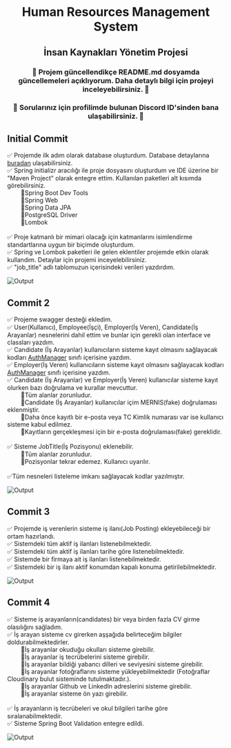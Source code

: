 <div align="center"><h1>Human Resources Management System</h1> </div>
<div align="center"><h2>İnsan Kaynakları Yönetim Projesi</h2> </div>

<div align="center"><h3>🚨 Projem güncellendikçe README.md dosyamda güncellemeleri açıklıyorum. Daha detaylı bilgi için projeyi inceleyebilirsiniz. 🚨</h3> </div>
<div align="center"><h3>🚨 Sorularınız için profilimde bulunan Discord ID'sinden bana ulaşabilirsiniz. 🚨</h3> </div>

## Initial Commit 

✅ Projemde ilk adım olarak database oluşturdum. Database detaylarına [buradan](https://github.com/mustafasameturan/hrms-database)  ulaşabilirsiniz. <br>
✅ Spring initializr aracılığı ile proje dosyasını oluşturdum ve IDE üzerine bir "Maven Project" olarak entegre ettim. Kullanılan paketleri alt kısımda görebilirsiniz. <br>
&nbsp;&nbsp;&nbsp;&nbsp;&nbsp;&nbsp;&nbsp;&nbsp;🔹Spring Boot Dev Tools<br>
&nbsp;&nbsp;&nbsp;&nbsp;&nbsp;&nbsp;&nbsp;&nbsp;🔹Spring Web<br>
&nbsp;&nbsp;&nbsp;&nbsp;&nbsp;&nbsp;&nbsp;&nbsp;🔹Spring Data JPA<br>
&nbsp;&nbsp;&nbsp;&nbsp;&nbsp;&nbsp;&nbsp;&nbsp;🔹PostgreSQL Driver<br>
&nbsp;&nbsp;&nbsp;&nbsp;&nbsp;&nbsp;&nbsp;&nbsp;🔹Lombok<br><br>
✅ Proje katmanlı bir mimari olacağı için katmanlarını isimlendirme standartlarına uygun bir biçimde oluşturdum. <br>
✅ Spring ve Lombok paketleri ile gelen eklentiler projemde etkin olarak kullandım. Detaylar için projemi inceyelebilirsiniz. <br>
✅ "job_title" adlı tablomuzun içerisindeki verileri yazdırdım. <br>

![Output](https://user-images.githubusercontent.com/77546366/118363707-59252980-b59e-11eb-9097-1e0c6c506df8.PNG)

## Commit 2 

✅ Projeme swagger desteği ekledim. <br>
✅ User(Kullanıcı), Employee(İşçi), Employer(İş Veren), Candidate(İş Arayanlar) nesnelerini dahil ettim ve bunlar için gerekli olan interface ve classları yazdım.<br>
✅ Candidate (İş Arayanlar) kullanıcıların sisteme kayıt olmasını sağlayacak kodları [AuthManager](https://github.com/mustafasameturan/HRMS-Project/blob/main/HRMS/src/main/java/kodlamaio/hrms/business/concretes/AuthManager.java) sınıfı içerisine yazdım.<br>
✅ Employer(İş Veren) kullanıcıların sisteme kayıt olmasını sağlayacak kodları [AuthManager](https://github.com/mustafasameturan/HRMS-Project/blob/main/HRMS/src/main/java/kodlamaio/hrms/business/concretes/AuthManager.java) sınıfı içerisine yazdım.<br>
✅ Candidate (İş Arayanlar) ve Employer(İş Veren) kullanıcılar sisteme kayıt olurken bazı doğrulama ve kurallar mevcuttur.<br>
&nbsp;&nbsp;&nbsp;&nbsp;&nbsp;&nbsp;&nbsp;&nbsp;🔹Tüm alanlar zorunludur.<br>
&nbsp;&nbsp;&nbsp;&nbsp;&nbsp;&nbsp;&nbsp;&nbsp;🔹Candidate (İş Arayanlar) kullanıcılar içim MERNIS(fake) doğrulaması eklenmiştir.<br>
&nbsp;&nbsp;&nbsp;&nbsp;&nbsp;&nbsp;&nbsp;&nbsp;🔹Daha önce kayıtlı bir e-posta veya TC Kimlik numarası var ise kullanıcı sisteme kabul edilmez.<br>
&nbsp;&nbsp;&nbsp;&nbsp;&nbsp;&nbsp;&nbsp;&nbsp;🔹Kayıtların gerçekleşmesi için bir e-posta doğrulaması(fake) gereklidir.<br><br>
✅ Sisteme JobTitle(İş Pozisyonu) eklenebilir.<br>
&nbsp;&nbsp;&nbsp;&nbsp;&nbsp;&nbsp;&nbsp;&nbsp;🔹Tüm alanlar zorunludur.<br>
&nbsp;&nbsp;&nbsp;&nbsp;&nbsp;&nbsp;&nbsp;&nbsp;🔹Pozisyonlar tekrar edemez. Kullanıcı uyarılır.<br><br>
✅Tüm nesneleri listeleme imkanı sağlayacak kodlar yazılmıştır.<br>

![Output](https://user-images.githubusercontent.com/77546366/119478700-afd9f280-bd58-11eb-9e18-e37f95e248ba.PNG)


## Commit 3
✅ Projemde iş verenlerin sisteme iş ilanı(Job Posting) ekleyebileceği bir ortam hazırlandı. <br>
✅ Sistemdeki tüm aktif iş ilanları listenebilmektedir.<br>
✅ Sistemdeki tüm aktif iş ilanları tarihe göre listenebilmektedir.<br>
✅ Sistemde bir firmaya ait iş ilanları listenebilmektedir.<br>
✅ Sistemdeki bir iş ilanı aktif konumdan kapalı konuma getirilebilmektedir.

![Output](https://user-images.githubusercontent.com/77546366/120867121-f5d55880-c599-11eb-9153-55f0153cf8f0.PNG)

## Commit 4
✅ Sisteme iş arayanların(candidates) bir veya birden fazla CV girme olasılığını sağladım.<br>
✅ İş arayan sisteme cv girerken aşşağıda belirteceğim bilgiler doldurabilmektedirler.<br>
&nbsp;&nbsp;&nbsp;&nbsp;&nbsp;&nbsp;&nbsp;&nbsp;🔹İş arayanlar okuduğu okulları sisteme girebilir.<br>
&nbsp;&nbsp;&nbsp;&nbsp;&nbsp;&nbsp;&nbsp;&nbsp;🔹İş arayanlar iş tecrübelerini sisteme girebilir.<br>
&nbsp;&nbsp;&nbsp;&nbsp;&nbsp;&nbsp;&nbsp;&nbsp;🔹İş arayanlar bildiği yabancı dilleri ve seviyesini sisteme girebilir.<br>
&nbsp;&nbsp;&nbsp;&nbsp;&nbsp;&nbsp;&nbsp;&nbsp;🔹İş arayanlar fotoğraflarını sisteme yükleyebilmektedir (Fotoğraflar Cloudinary bulut sisteminde tutulmaktadır.).<br>
&nbsp;&nbsp;&nbsp;&nbsp;&nbsp;&nbsp;&nbsp;&nbsp;🔹İş arayanlar Github ve LinkedIn adreslerini sisteme girebilir.<br>
&nbsp;&nbsp;&nbsp;&nbsp;&nbsp;&nbsp;&nbsp;&nbsp;🔹İş arayanlar sisteme ön yazı girebilir.<br><br>
✅ İş arayanların iş tecrübeleri ve okul bilgileri tarihe göre sıralanabilmektedir. <br>
✅ Sisteme Spring Boot Validation entegre edildi.

![Output](https://user-images.githubusercontent.com/77546366/120867666-118d2e80-c59b-11eb-87f4-c2a227bd891a.PNG)
